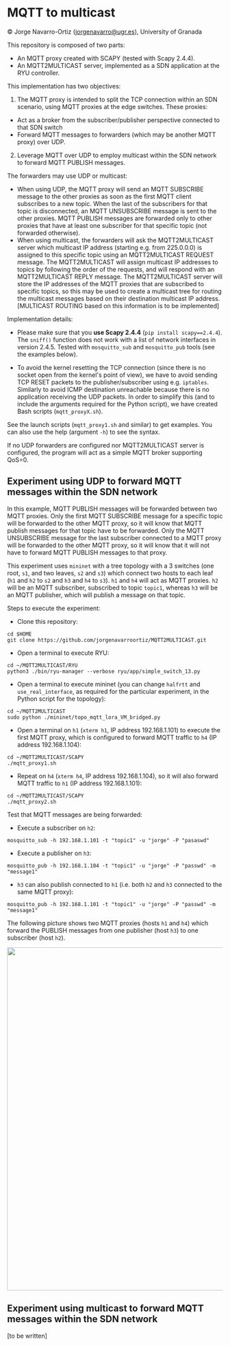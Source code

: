 # MQTT to multicast

© Jorge Navarro-Ortiz (jorgenavarro@ugr.es), University of Granada

This repository is composed of two parts:

- An MQTT proxy created with SCAPY (tested with Scapy 2.4.4).
- An MQTT2MULTICAST server, implemented as a SDN application at the RYU controller.

This implementation has two objectives:

1) The MQTT proxy is intended to split the TCP connection within an SDN scenario, using MQTT proxies at the edge switches. These proxies:
- Act as a broker from the subscriber/publisher perspective connected to that SDN switch
- Forward MQTT messages to forwarders (which may be another MQTT proxy) over UDP. 

2) Leverage MQTT over UDP to employ multicast within the SDN network to forward MQTT PUBLISH messages.

The forwarders may use UDP or multicast:
- When using UDP, the MQTT proxy will send an MQTT SUBSCRIBE message to the other proxies as soon as the first MQTT client subscribes to a new topic. When the last of the subscribers for that topic is disconnected, an MQTT UNSUBSCRIBE message is sent to the other proxies. MQTT PUBLISH messages are forwarded only to other proxies that have at least one subscriber for that specific topic (not forwarded otherwise).
- When using multicast, the forwarders will ask the MQTT2MULTICAST server which multicast IP address (starting e.g. from 225.0.0.0) is assigned to this specific topic using an MQTT2MULTICAST REQUEST message. The MQTT2MULTICAST will assign multicast IP addresses to topics by following the order of the requests, and will respond with an MQTT2MULTICAST REPLY message. The MQTT2MULTICAST server will store the IP addresses of the MQTT proxies that are subscribed to specific topics, so this may be used to create a multicast tree for routing the multicast messages based on their destination multicast IP address. [MULTICAST ROUTING based on this information is to be implemented]

Implementation details:

- Please make sure that you **use Scapy 2.4.4** (``pip install scapy==2.4.4``). The ``sniff()`` function does not work with a list of network interfaces in version 2.4.5. Tested with ``mosquitto_sub`` and ``mosquitto_pub`` tools (see the examples below).

- To avoid the kernel resetting the TCP connection (since there is no socket open from the kernel's point of view), we have to avoid sending TCP RESET packets to the publisher/subscriber using e.g. ``iptables``. Similarly to avoid ICMP destination unreachable because there is no application receiving the UDP packets. In order to simplify this (and to include the arguments required for the Python script), we have created Bash scripts (``mqtt_proxyX.sh``).

See the launch scripts (``mqtt_proxy1.sh`` and similar) to get examples. You can also use the help (argument ``-h``) to see the syntax.

If no UDP forwarders are configured nor MQTT2MULTICAST server is configured, the program will act as a simple MQTT broker supporting QoS=0.

## Experiment using UDP to forward MQTT messages within the SDN network

In this example, MQTT PUBLISH messages will be forwarded between two MQTT proxies. Only the first MQTT SUBSCRIBE message for a specific topic will be forwarded to the other MQTT proxy, so it will know that MQTT publish messages for that topic have to be forwarded. Only the MQTT UNSUBSCRIBE message for the last subscriber connected to a MQTT proxy will be forwarded to the other MQTT proxy, so it will know that it will not have to forward MQTT PUBLISH messages to that proxy.

This experiment uses `mininet` with a tree topology with a 3 switches (one root, `s1`, and two leaves, `s2` and `s3`) which connect two hosts to each leaf (`h1` and `h2` to `s2` and `h3` and `h4` to `s3`). `h1` and `h4` will act as MQTT proxies. `h2` will be an MQTT subscriber, subscribed to topic `topic1`, whereas `h3` will be an MQTT publisher, which will publish a message on that topic.

Steps to execute the experiment:
- Clone this repository:
```
cd $HOME
git clone https://github.com/jorgenavarroortiz/MQTT2MULTICAST.git
```
- Open a terminal to execute RYU:
```
cd ~/MQTT2MULTICAST/RYU
python3 ./bin/ryu-manager --verbose ryu/app/simple_switch_13.py
```
- Open a terminal to execute mininet (you can change `halfrtt` and `use_real_interface`, as required for the particular experiment, in the Python script for the topology):
```
cd ~/MQTT2MULTICAST
sudo python ./mininet/topo_mqtt_lora_VM_bridged.py
```
- Open a terminal on `h1` (`xterm h1`, IP address 192.168.1.101) to execute the first MQTT proxy, which is configured to forward MQTT traffic to `h4` (IP address 192.168.1.104):
```
cd ~/MQTT2MULTICAST/SCAPY
./mqtt_proxy1.sh
```
- Repeat on `h4` (`xterm h4`, IP address 192.168.1.104), so it will also forward MQTT traffic to `h1` (IP address 192.168.1.101):
```
cd ~/MQTT2MULTICAST/SCAPY
./mqtt_proxy2.sh
```

Test that MQTT messages are being forwarded:
- Execute a subscriber on `h2`:
```
mosquitto_sub -h 192.168.1.101 -t "topic1" -u "jorge" -P "pasaswd"
```
- Execute a publisher on `h3`:
```
mosquitto_pub -h 192.168.1.104 -t "topic1" -u "jorge" -P "passwd" -m "message1"
```
- `h3` can also publish connected to `h1` (i.e. both `h2` and `h3` connected to the same MQTT proxy):
```
mosquitto_pub -h 192.168.1.101 -t "topic1" -u "jorge" -P "passwd" -m "message1"
```

The following picture shows two MQTT proxies (hosts `h1` and `h4`) which forward the PUBLISH messages from one publisher (host `h3`) to one subscriber (host `h2`).

<img src="https://github.com/jorgenavarroortiz/MQTT-proxy-SCAPY/raw/main/img/scapy-mqtt-proxy.png" width="800">

## Experiment using multicast to forward MQTT messages within the SDN network

[to be written]
